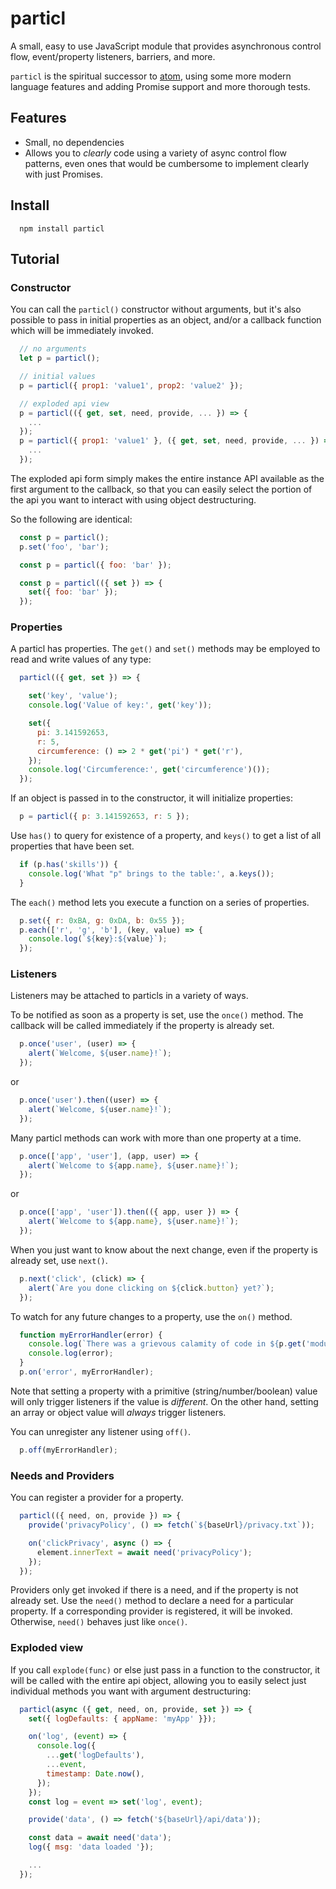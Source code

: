 # particl

A small, easy to use JavaScript module that provides asynchronous control flow,
event/property listeners, barriers, and more.

`particl` is the spiritual successor to [atom](https://github.com/quaelin/atom),
using some more modern language features and adding Promise support and more
thorough tests.

## Features

* Small, no dependencies
* Allows you to _clearly_ code using a variety of async control flow patterns,
  even ones that would be cumbersome to implement clearly with just Promises.

## Install
```
  npm install particl
```

## Tutorial

### Constructor

You can call the `particl()` constructor without arguments, but it's also possible to pass in initial properties as an object, and/or a callback function which will be immediately invoked.

```js
  // no arguments
  let p = particl();

  // initial values
  p = particl({ prop1: 'value1', prop2: 'value2' });

  // exploded api view
  p = particl(({ get, set, need, provide, ... }) => {
    ...
  });
  p = particl({ prop1: 'value1' }, ({ get, set, need, provide, ... }) => {
    ...
  });
```

The exploded api form simply makes the entire instance API available as the
first argument to the callback, so that you can easily select the portion of the
api you want to interact with using object destructuring.

So the following are identical:

```js
  const p = particl();
  p.set('foo', 'bar');

  const p = particl({ foo: 'bar' });

  const p = particl(({ set }) => {
    set({ foo: 'bar' });
  });
```

### Properties

A particl has properties.  The `get()` and `set()` methods may be employed to
read and write values of any type:

```js
  particl(({ get, set }) => {

    set('key', 'value');
    console.log('Value of key:', get('key'));

    set({
      pi: 3.141592653,
      r: 5,
      circumference: () => 2 * get('pi') * get('r'),
    });
    console.log('Circumference:', get('circumference')());
  });
```

If an object is passed in to the constructor, it will initialize properties:

```js
  p = particl({ p: 3.141592653, r: 5 });
```

Use `has()` to query for existence of a property, and `keys()` to get a list of
all properties that have been set.

```js
  if (p.has('skills')) {
    console.log('What "p" brings to the table:', a.keys());
  }
```

The `each()` method lets you execute a function on a series of properties.

```js
  p.set({ r: 0xBA, g: 0xDA, b: 0x55 });
  p.each(['r', 'g', 'b'], (key, value) => {
    console.log(`${key}:${value}`);
  });
```

### Listeners

Listeners may be attached to particls in a variety of ways.

To be notified as soon as a property is set, use the `once()` method.  The
callback will be called immediately if the property is already set.

```js
  p.once('user', (user) => {
    alert(`Welcome, ${user.name}!`);
  });
```

or

```js
  p.once('user').then((user) => {
    alert(`Welcome, ${user.name}!`);
  });
```

Many particl methods can work with more than one property at a time.

```js
  p.once(['app', 'user'], (app, user) => {
    alert(`Welcome to ${app.name}, ${user.name}!`);
  });
```

or

```js
  p.once(['app', 'user']).then(({ app, user }) => {
    alert(`Welcome to ${app.name}, ${user.name}!`);
  });
```

When you just want to know about the next change, even if the property is
already set, use `next()`.

```js
  p.next('click', (click) => {
    alert(`Are you done clicking on ${click.button} yet?`);
  });
```

To watch for any future changes to a property, use the `on()` method.

```js
  function myErrorHandler(error) {
    console.log(`There was a grievous calamity of code in ${p.get('module')}`);
    console.log(error);
  }
  p.on('error', myErrorHandler);
```

Note that setting a property with a primitive (string/number/boolean) value will
only trigger listeners if the value is *different*.  On the other hand, setting
an array or object value will *always* trigger listeners.

You can unregister any listener using `off()`.

```js
  p.off(myErrorHandler);
```

### Needs and Providers

You can register a provider for a property.

```js
  particl(({ need, on, provide }) => {
    provide('privacyPolicy', () => fetch(`${baseUrl}/privacy.txt`));

    on('clickPrivacy', async () => {
      element.innerText = await need('privacyPolicy');
    });
  });
```

Providers only get invoked if there is a need, and if the property is not
already set.  Use the `need()` method to declare a need for a particular
property.  If a corresponding provider is registered, it will be invoked.
Otherwise, `need()` behaves just like `once()`.

### Exploded view

If you call `explode(func)` or else just pass in a function to the constructor,
it will be called with the entire api object, allowing you to easily select just
individual methods you want with argument destructuring:

```js
  particl(async ({ get, need, on, provide, set }) => {
    set({ logDefaults: { appName: 'myApp' }});

    on('log', (event) => {
      console.log({
        ...get('logDefaults'),
        ...event,
        timestamp: Date.now(),
      });
    });
    const log = event => set('log', event);

    provide('data', () => fetch('${baseUrl}/api/data'));

    const data = await need('data');
    log({ msg: 'data loaded '});

    ...
  });
```
